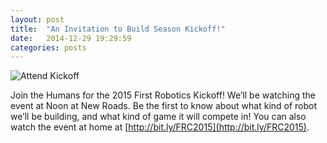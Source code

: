 ```yaml
---
layout: post
title:  "An Invitation to Build Season Kickoff!"
date:   2014-12-29 19:29:59
categories: posts
---
```


![Attend Kickoff](http://i.imgur.com/NWvLVQW.jpg)

Join the Humans for the 2015 First Robotics Kickoff! We’ll be watching the event at Noon at New Roads. Be the first to know about what kind of robot we’ll be building, and what kind of game it will compete in! You can also watch the event at home at [http://bit.ly/FRC2015](http://bit.ly/FRC2015).
